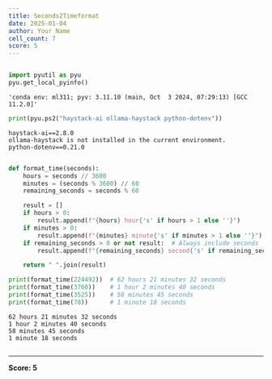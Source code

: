 ```yaml
---
title: Seconds2Timeformat
date: 2025-01-04
author: Your Name
cell_count: 7
score: 5
---
```


```python

```


```python
import pyutil as pyu
pyu.get_local_pyinfo()
```




    'conda env: ml311; pyv: 3.11.10 (main, Oct  3 2024, 07:29:13) [GCC 11.2.0]'




```python
print(pyu.ps2("haystack-ai ollama-haystack python-dotenv"))
```

    haystack-ai==2.8.0
    ollama-haystack is not installed in the current environment.
    python-dotenv==0.21.0
    



```python

```


```python
def format_time(seconds):
    hours = seconds // 3600
    minutes = (seconds % 3600) // 60
    remaining_seconds = seconds % 60

    result = []
    if hours > 0:
        result.append(f"{hours} hour{'s' if hours > 1 else ''}")
    if minutes > 0:
        result.append(f"{minutes} minute{'s' if minutes > 1 else ''}")
    if remaining_seconds > 0 or not result:  # Always include seconds
        result.append(f"{remaining_seconds} second{'s' if remaining_seconds > 1 else ''}")

    return " ".join(result)
```


```python
print(format_time(224492))  # 62 hours 21 minutes 32 seconds
print(format_time(3760))    # 1 hour 2 minutes 40 seconds
print(format_time(3525))    # 58 minutes 45 seconds
print(format_time(78))      # 1 minute 18 seconds
```

    62 hours 21 minutes 32 seconds
    1 hour 2 minutes 40 seconds
    58 minutes 45 seconds
    1 minute 18 seconds



```python

```


---
**Score: 5**